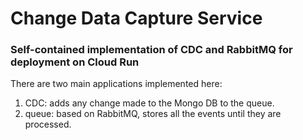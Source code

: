 # Change Data Capture Service
### Self-contained implementation of CDC and RabbitMQ for deployment on Cloud Run

There are two main applications implemented here:

1. CDC: adds any change made to the Mongo DB to the queue.
2. queue: based on RabbitMQ, stores all the events until they are processed.